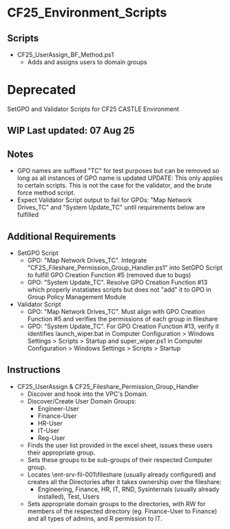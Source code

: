 # CF25_Environment_Scripts 
## Scripts
- CF25_UserAssign_BF_Method.ps1
  - Adds and assigns users to domain groups

# Deprecated
SetGPO and Validator Scripts for CF25 CASTLE Environment

## **WIP Last updated: 07 Aug 25**

## Notes
- GPO names are suffixed "TC" for test purposes but can be removed so long as all instances of GPO name is updated UPDATE: This only applies to certain scripts. This is not the case for the validator, and the brute force method script.
- Expect Validator Script output to fail for GPOs: "Map Network Drives_TC" and "System Update_TC" until requirements below are fulfilled

## Additional Requirements
- SetGPO Script
  - GPO: "Map Network Drives_TC". Integrate "CF25_Fileshare_Permission_Group_Handler.ps1" into SetGPO Script to fulfill GPO Creation Function #5 (removed due to bugs)
  - GPO: "System Update_TC". Resolve GPO Creation Function #13 which properly instatiates scripts but does not "add" it to GPO in Group Policy Management Module
- Validator Script
  - GPO: "Map Network Drives_TC". Must align with GPO Creation Function #5 and verifies the permissions of each group in fileshare
  - GPO: "System Update_TC". For GPO Creation Function #13, verify it identifies launch_wiper.bat in Computer Configuration > Windows Settings > Scripts > Startup
    and  super_wiper.ps1 in Computer Configuration > Windows Settings > Scripts > Startup

 ## Instructions
- CF25_UserAssign & CF25_Fileshare_Permission_Group_Handler
  - Discover and hook into the VPC's Domain.
  - Discover/Create User Domain Groups:
    - Engineer-User
    - Finance-User
    - HR-User
    - IT-User
    - Reg-User
  - Finds the user list provided in the excel sheet, issues these users their appropriate group.
  - Sets these groups to be sub-groups of their respected Computer group.
  - Locates \\ent-srv-fil-001\fileshare (usually already configured) and creates all the Directories after it takes ownership over the fileshare:
    - Engineering, Finance, HR, IT, RND, Sysinternals (usually already installed), Test, Users
  - Sets appropriate domain groups to the directories, with RW for members of the respected directory (eg. Finance-User to Finance) and all types of admins, and R permission to IT.

